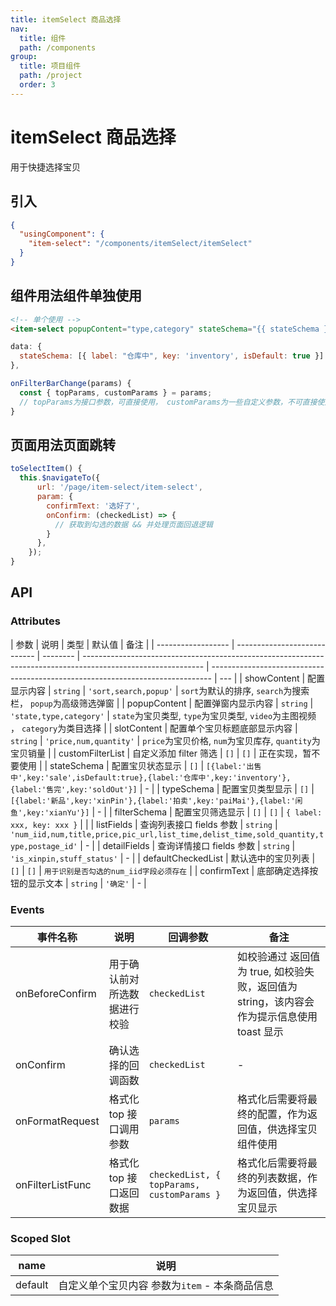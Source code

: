 ```yaml
---
title: itemSelect 商品选择
nav:
  title: 组件
  path: /components
group:
  title: 项目组件
  path: /project
  order: 3
---
```


# itemSelect 商品选择

用于快捷选择宝贝

## 引入

```json
{
  "usingComponent": {
    "item-select": "/components/itemSelect/itemSelect"
  }
}
```

## 组件用法<Badge>组件单独使用</Badge>

```html
<!-- 单个使用 -->
<item-select popupContent="type,category" stateSchema="{{ stateSchema }}" />
```

```js
data: {
  stateSchema: [{ label: "仓库中", key: 'inventory', isDefault: true }]
},

onFilterBarChange(params) {
  const { topParams, customParams } = params;
  // topParams为接口参数，可直接使用， customParams为一些自定义参数，不可直接使用在top接口参数上
}

```

## 页面用法<Badge>页面跳转</Badge>

```js
toSelectItem() {
  this.$navigateTo({
      url: '/page/item-select/item-select',
      param: {
        confirmText: '选好了',
        onConfirm: (checkedList) => {
          // 获取到勾选的数据 && 并处理页面回退逻辑
        }
      },
    });
}
```

## API

### Attributes

| 参数               | 说明                         | 类型     | 默认值                                                                                                       | 备注                                                                           |
| ------------------ | ---------------------------- | -------- | ------------------------------------------------------------------------------------------------------------ | ------------------------------------------------------------------------------ | --- |
| showContent        | 配置显示内容                 | `string` | `'sort,search,popup'`                                                                                        | `sort`为默认的排序, `search`为搜索栏， `popup`为高级筛选弹窗                   |
| popupContent       | 配置弹窗内显示内容           | `string` | `'state,type,category'`                                                                                      | `state`为宝贝类型, `type`为宝贝类型, `video`为主图视频 ， `category`为类目选择 |
| slotContent        | 配置单个宝贝标题底部显示内容 | `string` | `'price,num,quantity'`                                                                                       | `price`为宝贝价格, `num`为宝贝库存, `quantity`为宝贝销量                       |
| customFilterList   | 自定义添加 filter 筛选       | `[]`     | `[]`                                                                                                         | 正在实现，暂不要使用                                                           |
| stateSchema        | 配置宝贝状态显示             | `[]`     | `[{label:'出售中',key:'sale',isDefault:true},{label:'仓库中',key:'inventory'},{label:'售完',key:'soldOut'}]` | -                                                                              |
| typeSchema         | 配置宝贝类型显示             | `[]`     | `[{label:'新品',key:'xinPin'},{label:'拍卖',key:'paiMai'},{label:'闲鱼',key:'xianYu'}]`                      | -                                                                              |
| filterSchema       | 配置宝贝筛选显示             | `[]`     | `[]`                                                                                                         | `{ label: xxx, key: xxx }`                                                     |     |
| listFields         | 查询列表接口 fields 参数     | `string` | `'num_iid,num,title,price,pic_url,list_time,delist_time,sold_quantity,type,postage_id'`                      | -                                                                              |
| detailFields       | 查询详情接口 fields 参数     | `string` | `'is_xinpin,stuff_status'`                                                                                   | -                                                                              |
| defaultCheckedList | 默认选中的宝贝列表           | `[]`     | `[]`                                                                                                         | `用于识别是否勾选的num_iid字段必须存在`                                        |
| confirmText        | 底部确定选择按钮的显示文本   | `string` | `'确定'`                                                                                                     | -                                                                              |

### Events

| 事件名称         | 说明                         | 回调参数                                   | 备注                                                                                       |
| ---------------- | ---------------------------- | ------------------------------------------ | ------------------------------------------------------------------------------------------ |
| onBeforeConfirm  | 用于确认前对所选数据进行校验 | `checkedList`                              | 如校验通过 返回值为 true, 如校验失败，返回值为 string，该内容会作为提示信息使用 toast 显示 |
| onConfirm        | 确认选择的回调函数           | `checkedList`                              | -                                                                                          |
| onFormatRequest  | 格式化 top 接口调用参数      | `params`                                   | 格式化后需要将最终的配置，作为返回值，供选择宝贝组件使用                                   |
| onFilterListFunc | 格式化 top 接口返回数据      | `checkedList, { topParams, customParams }` | 格式化后需要将最终的列表数据，作为返回值，供选择宝贝显示                                   |

### Scoped Slot

| name    | 说明                                           |
| ------- | ---------------------------------------------- |
| default | 自定义单个宝贝内容 参数为`item` - 本条商品信息 |
